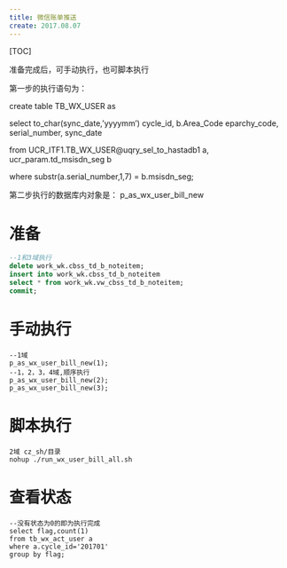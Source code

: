 ```yaml
---
title: 微信账单推送
create: 2017.08.07
---
```

[TOC]

准备完成后，可手动执行，也可脚本执行

第一步的执行语句为：

create table TB_WX_USER as

select to_char(sync_date,’yyyymm’) cycle_id, b.Area_Code eparchy_code, serial_number, sync_date

from UCR_ITF1.TB_WX_USER@uqry_sel_to_hastadb1 a, ucr_param.td_msisdn_seg b

where substr(a.serial_number,1,7) = b.msisdn_seg;

第二步执行的数据库内对象是： p_as_wx_user_bill_new

# 准备
```sql
--1和3域执行
delete work_wk.cbss_td_b_noteitem;
insert into work_wk.cbss_td_b_noteitem
select * from work_wk.vw_cbss_td_b_noteitem;
commit;
```

# 手动执行
```
--1域
p_as_wx_user_bill_new(1);
--1，2，3，4域,顺序执行
p_as_wx_user_bill_new(2);
p_as_wx_user_bill_new(3);
```

# 脚本执行
```
2域 cz_sh/目录
nohup ./run_wx_user_bill_all.sh
```

# 查看状态
```
--没有状态为0的即为执行完成
select flag,count(1)
from tb_wx_act_user a
where a.cycle_id='201701'
group by flag;
```